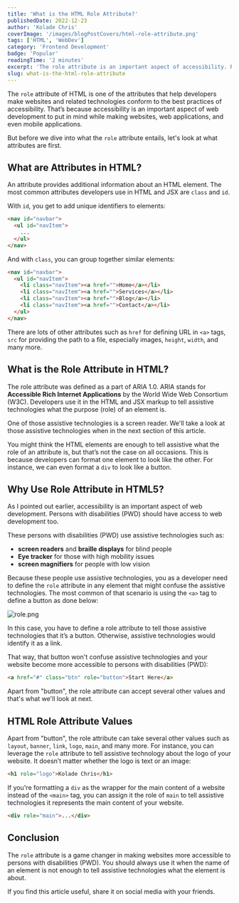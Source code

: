 ```yaml
---
title: 'What is the HTML Role Attribute?'
publishedDate: 2022-12-23
author: 'Kolade Chris'
coverImage: '/images/blogPostCovers/html-role-attribute.png'
tags: ['HTML', 'WebDev']
category: 'Frontend Development'
badge: 'Popular'
readingTime: '2 minutes'
excerpt: 'The role attribute is an important aspect of accessibility. Reading more about it in this article.'
slug: what-is-the-html-role-attribute
---
```


The `role` attribute of HTML is one of the attributes that help developers make websites and related technologies conform to the best practices of accessibility. That’s because accessibility is an important aspect of web development to put in mind while making websites, web applications, and even mobile applications.

But before we dive into what the `role` attribute entails, let's look at what attributes are first.

## What are Attributes in HTML?

An attribute provides additional information about an HTML element. The most common attributes developers use in HTML and JSX are `class` and `id`.

With `id`, you get to add unique identifiers to elements:

```html
<nav id="navbar">
  <ul id="navItem">
    ...
  </ul>
</nav>
```

And with `class`, you can group together similar elements:

```html
<nav id="navbar">
  <ul id="navItem">
    <li class="navItem"><a href="">Home</a></li>
    <li class="navItem"><a href="">Services</a></li>
    <li class="navItem"><a href="">Blog</a></li>
    <li class="navItem"><a href="">Contact</a></li>
  </ul>
</nav>
```

There are lots of other attributes such as `href` for defining URL in `<a>` tags, `src` for providing the path to a file, especially images, `height`, `width`, and many more.

## What is the Role Attribute in HTML?

The role attribute was defined as a part of ARIA 1.0. ARIA stands for **Accessible Rich Internet Applications** by the World Wide Web Consortium (W3C). Developers use it in the HTML and JSX markup to tell assistive technologies what the purpose (role) of an element is.

One of those assistive technologies is a screen reader. We'll take a look at those assistive technologies when in the next section of this article.

You might think the HTML elements are enough to tell assistive what the role of an attribute is, but that’s not the case on all occasions. This is because developers can format one element to look like the other. For instance, we can even format a `div` to look like a button.

## Why Use Role Attribute in HTML5?

As I pointed out earlier, accessibility is an important aspect of web development. Persons with disabilities (PWD) should have access to web development too.

These persons with disabilities (PWD) use assistive technologies such as:

- **screen readers** and **braille displays** for blind people
- **Eye tracker** for those with high mobility issues
- **screen magnifiers** for people with low vision

Because these people use assistive technologies, you as a developer need to define the `role` attribute in any element that might confuse the assistive technologies. The most common of that scenario is using the `<a>` tag to define a button as done below:

![role.png](https://media.graphassets.com/GTaxshrjRAqvKU16s4Iq)

In this case, you have to define a role attribute to tell those assistive technologies that it’s a button. Otherwise, assistive technologies would identify it as a link.

That way, that button won't confuse assistive technologies and your website become more accessible to persons with disabilities (PWD):

```html
<a href="#" class="btn" role="button">Start Here</a>
```

Apart from "button", the role attribute can accept several other values and that's what we'll look at next.

## HTML Role Attribute Values

Apart from "button", the role attribute can take several other values such as `layout`, `banner`, `link`, `logo`, `main`, and many more.
For instance, you can leverage the `role` attribute to tell assistive technology about the logo of your website. It doesn’t matter whether the logo is text or an image:

```html
<h1 role="logo">Kolade Chris</h1>
```

If you're formatting a `div` as the wrapper for the main content of a website instead of the `<main>` tag, you can assign it the role of `main` to tell assistive technologies it represents the main content of your website.

```html
<div role="main">...</div>
```

## Conclusion

The `role` attribute is a game changer in making websites more accessible to persons with disabilities (PWD). You should always use it when the name of an element is not enough to tell assistive technologies what the element is about.

If you find this article useful, share it on social media with your friends.
